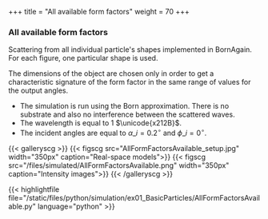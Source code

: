+++
title = "All available form factors"
weight = 70
+++

### All available form factors

Scattering from all individual particle's shapes implemented in BornAgain. For each figure, one particular shape is used.

The dimensions of the object are chosen only in order to get a characteristic signature of the form factor in the same range of values for the output angles.

* The simulation is run using the Born approximation. There is no substrate and also no interference between the scattered waves.
* The wavelength is equal to $1$ $\unicode{x212B}$.
* The incident angles are equal to $\alpha\_i = 0.2 ^{\circ}$ and $\phi\_i = 0^{\circ}$.
  
{{< galleryscg >}}
{{< figscg src="AllFormFactorsAvailable_setup.jpg" width="350px" caption="Real-space models">}}
{{< figscg src="/files/simulated/AllFormFactorsAvailable.png" width="350px" caption="Intensity images">}}
{{< /galleryscg >}}
  
{{< highlightfile file="/static/files/python/simulation/ex01_BasicParticles/AllFormFactorsAvailable.py" language="python" >}}
